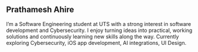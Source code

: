 ## Prathamesh Ahire

I’m a Software Engineering student at UTS with a strong interest in software development and Cybersecurity. I enjoy turning ideas into practical, working solutions and continuously learning new skills along the way. Currently exploring Cybersecurity, iOS app development, AI integrations, UI Design.

<!--
**Prathameshh12/Prathameshh12** is a ✨ _special_ ✨ repository because its `README.md` (this file) appears on your GitHub profile.

Here are some ideas to get you started:

- 🔭 I’m currently working on ...
- 🌱 I’m currently learning ...
- 👯 I’m looking to collaborate on ...
- 🤔 I’m looking for help with ...
- 💬 Ask me about ...
- 📫 How to reach me: ...
- 😄 Pronouns: ...
- ⚡ Fun fact: ...
-->

